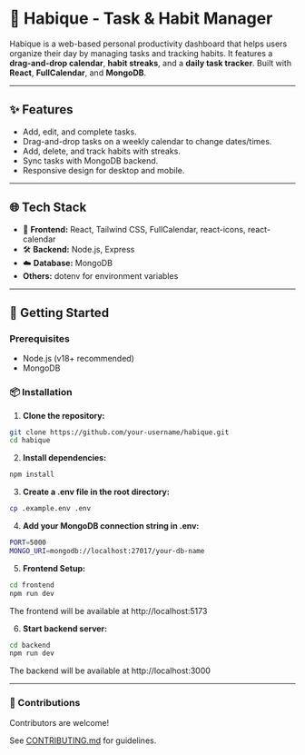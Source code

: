 # 🌱 Habique - Task & Habit Manager

Habique is a web-based personal productivity dashboard that helps users organize their day by managing tasks and tracking habits. It features a **drag-and-drop calendar**, **habit streaks**, and a **daily task tracker**. Built with **React**, **FullCalendar**, and **MongoDB**.

---

## ✨ Features

- Add, edit, and complete tasks.
- Drag-and-drop tasks on a weekly calendar to change dates/times.
- Add, delete, and track habits with streaks.
- Sync tasks with MongoDB backend.
- Responsive design for desktop and mobile.

---

## 🌐 Tech Stack

- 🎨 **Frontend:** React, Tailwind CSS, FullCalendar, react-icons, react-calendar
- 🛠️ **Backend:** Node.js, Express
- ☁️ **Database:** MongoDB
- **Others:** dotenv for environment variables

---

## 🚀 Getting Started

### Prerequisites

- Node.js (v18+ recommended)
- MongoDB

### 📦 Installation

1. **Clone the repository:**
```bash
git clone https://github.com/your-username/habique.git
cd habique
```
2. **Install dependencies:**
```bash
npm install
```
3. **Create a .env file in the root directory:**
```bash
cp .example.env .env
```
4. **Add your MongoDB connection string in .env:**
```bash
PORT=5000
MONGO_URI=mongodb://localhost:27017/your-db-name
```
5. **Frontend Setup:**
```bash
cd frontend
npm run dev
```
The frontend will be available at http://localhost:5173

6. **Start backend server:**
```bash
cd backend
npm run dev
```
The backend will be available at http://localhost:3000

---

### 🤝 Contributions
Contributors are welcome!

See [CONTRIBUTING.md](CONTRIBUTING.md) for guidelines.
